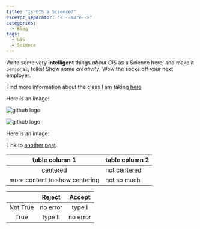 ```yaml
---
title: "Is GIS a Science?"
excerpt_separator: "<!--more-->"
categories:
  - Blog
tags:
  - GIS
  - Science
---
```


Write some very **intelligent** things *about GIS* as a Science here, and make it `personal`, folks! Show some _creativity_. Wow the socks off your next employer.

Find more information about the class I am taking [here](https://opengiscience.github.io)


Here is an image: 

![github logo](/fake/assets/images/GitHub-Mark.png)

![github logo](/fake/assets/images/bio-photo.png)

Here is an image: 


Link to [another post](/fake/blog/post-modified/)



| table column 1 | table column 2 |
| :------------: | ------ |
| centered | not centered |
| more content to show centering | not so much |



|     | Reject | Accept    |
| :------------: | :-----: | :---: |
| Not True | no error | type I |
| True | type II | no error